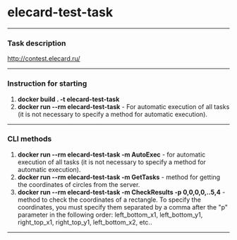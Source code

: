 # elecard-test-task

---
### Task description
<a>http://contest.elecard.ru/</a>

---
### Instruction for starting

1. <b>docker build . -t elecard-test-task</b>
2. <b>docker run --rm  elecard-test-task</b> - For automatic execution of all tasks (it is not necessary to specify a method for automatic execution).

---

### CLI methods

1. <b>docker run --rm  elecard-test-task -m AutoExec</b> - for automatic execution of all tasks (it is not necessary to specify a method for automatic execution).
2. <b>docker run --rm  elecard-test-task -m GetTasks</b> - method for getting the coordinates of circles from the server.
3. <b>docker run --rm  elecard-test-task -m CheckResults -p 0,0,0,0,..5,4</b> -  method to check the coordinates of a rectangle. To specify the coordinates, you must specify them separated by a comma after the "p" parameter in the following order: left_bottom_x1, left_bottom_y1, right_top_x1, right_top_y1, left_bottom_x2, etc.. 
---